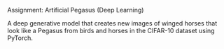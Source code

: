 Assignment: Artificial Pegasus (Deep Learning)

A deep generative model that creates new images of winged horses that look like a Pegasus from birds and horses in the CIFAR-10 dataset using PyTorch.

